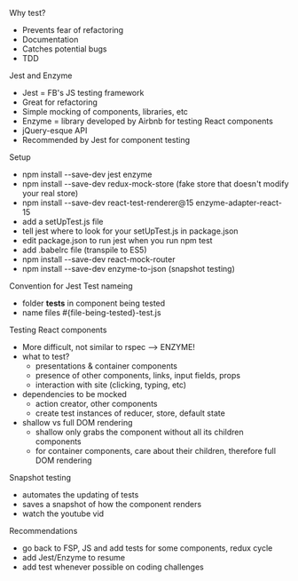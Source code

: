 Why test?
  - Prevents fear of refactoring
  - Documentation
  - Catches potential bugs
  - TDD

Jest and Enzyme
  - Jest = FB's JS testing framework
  - Great for refactoring
  - Simple mocking of components, libraries, etc
  - Enzyme = library developed by Airbnb for testing React components
  - jQuery-esque API
  - Recommended by Jest for component testing

Setup
  - npm install --save-dev jest enzyme
  - npm install --save-dev redux-mock-store (fake store that doesn't modify your real store)
  - npm install --save-dev react-test-renderer@15 enzyme-adapter-react-15
  - add a setUpTest.js file
  - tell jest where to look for your setUpTest.js in package.json
  - edit package.json to run jest when you run npm test
  - add .babelrc file (transpile to ES5)
  - npm install --save-dev react-mock-router
  - npm install --save-dev enzyme-to-json (snapshot testing)

Convention for Jest Test nameing
  - folder __tests__ in component being tested
  - name files #{file-being-tested}-test.js

Testing React components
  - More difficult, not similar to rspec --> ENZYME!
  - what to test?
    - presentations & container components
    - presence of other components, links, input fields, props
    - interaction with site (clicking, typing, etc)
  - dependencies to be mocked
    - action creator, other components
    - create test instances of reducer, store, default state
  - shallow vs full DOM rendering
    - shallow only grabs the component without all its children components
    - for container components, care about their children, therefore full DOM rendering

Snapshot testing
  - automates the updating of tests
  - saves a snapshot of how the component renders
  - watch the youtube vid

Recommendations
  - go back to FSP, JS and add tests for some components, redux cycle
  - add Jest/Enzyme to resume
  - add test whenever possible on coding challenges
